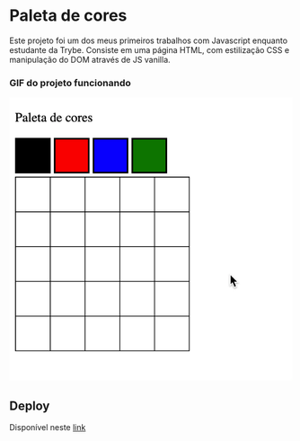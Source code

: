 <h1>Paleta de cores</h1>

<div>
  <p>Este projeto foi um dos meus primeiros trabalhos com Javascript enquanto estudante da Trybe. Consiste em uma página HTML, com estilização CSS e manipulação do DOM através de JS vanilla.</p>
</div>
<div>
  <h3>GIF do projeto funcionando</h3>
  <img src="./pixels.gif" />
</div>
<div>
  <h2>Deploy</h2>
  <a>Disponível neste <a href="https://color-palette-leonardo.vercel.app/" target="_blank">link</a>
</div>
